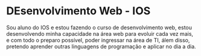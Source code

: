 # DEsenvolvimento Web - IOS

<p>Sou aluno do IOS e estou fazendo o curso de desenvolvimento web, estou desenvolvendo minha capacidade na área web para evoluir cada vez mais, e com todo o preparo possível, poder ingressar na área de TI, álem disso, pretendo aprender outras linguagens de programação e aplicar no dia a dia.</p>
